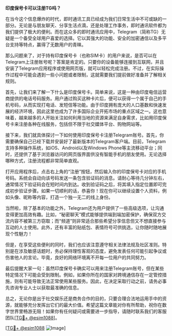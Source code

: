 **印度保号卡可以注册TG吗？**

在当今这个信息爆炸的时代，即时通讯工具已经成为我们日常生活中不可或缺的一部分。无论是与朋友聊天、分享生活点滴，还是处理工作事务，即时通讯软件都为我们提供了极大的便利。而在这众多的即时通讯应用中，Telegram（简称TG）无疑是一个备受全球用户喜爱的选择。它以其强大的功能、安全的加密通信以及多平台支持等特点，赢得了无数用户的青睐。

那么问题来了，对于持有印度保号卡（也称SIM卡）的用户来说，是否可以在Telegram上注册账号呢？答案是肯定的。只要你的设备能够连接到互联网，并且安装了Telegram应用程序或使用网页版，就可以轻松完成注册。不过，在实际操作过程中可能会遇到一些小问题或者限制，这就需要我们提前做好准备并了解相关规则。

首先，让我们来了解一下什么是印度保号卡。简单来说，这是一种由印度电信运营商提供的电话号码服务。用户通过购买这种卡片后，便可以获得一个属于自己的手机号码，从而实现打电话、发短信等功能。由于印度拥有庞大的人口基数和快速发展的经济环境，因此这里也成为了许多国际企业开拓市场的重点区域之一。这也意味着，越来越多的人开始关注如何利用当地的资源来满足自身需求，比如用印度保号卡来注册各种在线服务，包括但不限于社交媒体平台、购物网站等。

接下来，我们就具体探讨一下如何使用印度保号卡注册Telegram账号。首先，你需要确保自己已经下载并安装好了最新版本的Telegram客户端。目前，Telegram支持多种操作系统，如iOS、Android以及Windows Phone等主流移动平台；同时，还提供了基于浏览器访问的网页版界面供没有智能手机的朋友使用。无论选择哪种方式，注册流程都非常简单直观。

打开应用程序后，点击右上角的“注册”按钮，然后输入你的印度保号卡对应的手机号码。系统会自动向该号码发送一条包含验证码的消息。请耐心等待几分钟左右，通常情况下验证码会在短时间内到达。收到验证码之后，将其填入指定位置即可完成初步验证步骤。如果一切顺利的话，恭喜你！现在你可以继续设置个人资料，例如头像、昵称等内容，打造一个独一无二的线上身份。

当然啦，除了基本的功能之外，Telegram还为用户提供了一些高级选项，让沟通变得更加高效有趣。比如，“秘密聊天”模式能够提供端到端加密保护，确保双方交流内容不被第三方窃取；而“频道”则非常适合那些希望分享信息但又不想直接参与互动的人士使用。此外，还有丰富的贴纸包、表情符号可供挑选，让你随时随地展现个性魅力！

但是，在享受这些便利的同时，我们也应该注意遵守相关法律法规及社区准则。特别是在涉及敏感话题时，务必保持理性客观的态度，避免发表任何可能引起争议或伤害他人的言论。毕竟，良好的网络环境离不开每一位用户的共同努力。

最后提醒大家一句：虽然印度保号卡确实可以用来注册Telegram账号，但在某些特定情况下可能会受到限制。例如，如果你所在的国家对跨境通信存在一定管控措施，则有可能导致无法正常使用某些服务。因此，在决定采取行动之前，请务必事先咨询专业人士以获取最准确的信息。

总之，无论你是出于社交娱乐还是商务合作的目的，只要合理合法地运用手中的资源，就能够充分发挥出它们的最大价值。希望这篇文章能对你有所帮助，祝你在数字世界里畅游无阻！如果你有任何疑问或需要进一步指导，请随时联系我们的客服团队[[TG💪+ @esim1088](https://t.me/s/esim1088)]。

[[TG💪+ @esim1088](https://t.me/s/esim1088) ![Image](https://i.postimg.cc/4NQfJmqS/Snipaste-2025-05-13-00-14-12.png)]